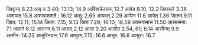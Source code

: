 आिवृ्नम् 8.23 आवृ य 3.40; 13.13; 14.9 आवेिशचेतसाम् 12.7 आवेय 8.10, 12.2 आिवयते 3.38 आशयात् 15.8 आशापाशशतै : 16.12 आशु: 2.65 आयवत् 2.29 आयिण 11.6 आयेत् 1.36 आितम् 9.11 आित: 12.11; 15.14 आिता: 7.15; 9.13 आिय 7.29; 16.10; 18.59 आासयामास 11.50 आसतमना: 7.1 आसने 6.12 आसनम् 6.11 आसम् 2.12 आसा 9.20 आसीत 2.54, 61; 6.14 आसीनम् 9.9 आसीन: 14.23 आसुरिनयान् 17.6 आसुरम् 7.15; 16.6 आसुर: 16.6 आसुरा: 16.7